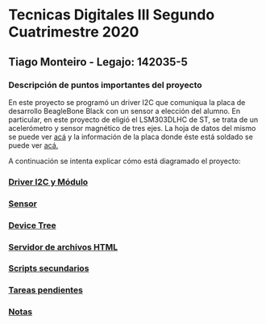 # Tecnicas Digitales III Segundo Cuatrimestre 2020
	
## Tiago Monteiro - Legajo: 142035-5

### Descripción de puntos importantes del proyecto

En este proyecto se programó un driver I2C que comuniqua la placa de desarrollo BeagleBone Black con un sensor a elección del alumno. En particular, en este proyecto de eligió el LSM303DLHC de ST,
se trata de un acelerómetro y sensor magnético de tres ejes. La hoja de datos del mismo se puede ver [acá](https://cdn-shop.adafruit.com/datasheets/LSM303DLHC.PDF) y la información de la placa donde éste 
está soldado se puede ver [acá.](https://learn.adafruit.com/lsm303-accelerometer-slash-compass-breakout/downloads)

A continuación se intenta explicar cómo está diagramado el proyecto:

### [Driver I2C y Módulo](/02_cuat/Readme_docs/driver.md)

### [Sensor](/02_cuat/Readme_docs/sensor.md)

### [Device Tree](/02_cuat/Readme_docs/device_tree.md)

### [Servidor de archivos HTML](/02_cuat/Readme_docs/server.md)

### [Scripts secundarios](/02_cuat/Readme_docs/my_scripts.md)

### [Tareas pendientes](/02_cuat/Readme_docs/TODO.md)

### [Notas](/02_cuat/Readme_docs/notes.md)
